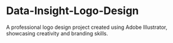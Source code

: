 # Data-Insight-Logo-Design
A professional logo design project created using Adobe Illustrator, showcasing creativity and branding skills.
